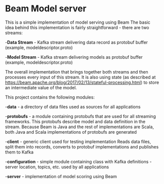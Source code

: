 # Beam Model server

This is a simple implementation of model serving using Beam
The basic idea behind this implementation is fairly straightforward - there are two streams:

-**Data Stream** - Kafka stream delivering data record as protobuf buffer (example, modeldescriptor.proto)

-**Model Stream** - Kafka stream delivering models as protobuf buffer (example, modeldescriptor.proto)

The overall implementation that brings together both streams and then processes
every input of this stream. It is also using state (as described at https://beam.apache.org/blog/2017/02/13/stateful-processing.html)
to store an intermediate value of the model.

This project contains the following modules:

-**data** - a directory of data files used as sources for all applications

-**protobufs** - a module containing protobufs that are used for all streaming frameworks. 
This protobufs describe model and data definition in the stream. Because Beam is Java 
and the rest of implementations are Scala, both Java and Scala implementations of protobufs are 
generated

-**client** - generic client used for testing implementation
Reads data files, split them into records, converts to protobuf implementations and publishes them to Kafka

-**configuration** - simple module containing class with Kafka definitions - server location,
topics, etc. used by all applications

-**server** - implementation of model scoring using Beam

